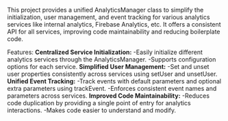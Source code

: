 This project provides a unified AnalyticsManager class to simplify the initialization, user management, and event tracking for various analytics services like internal analytics, Firebase Analytics, etc. It offers a consistent API for all services, improving code maintainability and reducing boilerplate code.

 Features:
**Centralized Service Initialization:**
-Easily initialize different analytics services through the AnalyticsManager.
-Supports configuration options for each service.
**Simplified User Management:**
-Set and unset user properties consistently across services using setUser and unsetUser.
**Unified Event Tracking:**
-Track events with default parameters and optional extra parameters using trackEvent.
-Enforces consistent event names and parameters across services.
**Improved Code Maintainability:**
-Reduces code duplication by providing a single point of entry for analytics interactions.
-Makes code easier to understand and modify.
